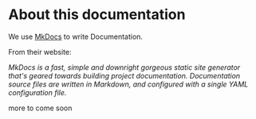 # About this documentation

We use [MkDocs](http://www.mkdocs.org "MkDocs's Homepage") to write Documentation.

From their website:

*MkDocs is a fast, simple and downright gorgeous static site generator that's geared towards building project documentation. Documentation source files are written in Markdown, and configured with a single YAML configuration file.*

more to come soon
